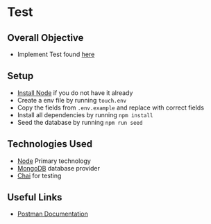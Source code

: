 # Test

## Overall Objective

- Implement Test found [here](https://mvpmatch.notion.site/Backend-1-9a5476e6cb7848ec9f620ce8a64c0d06)

## Setup

- [Install Node](https://nodejs.org/en/download/) if you do not have it already
- Create a env file by running `touch.env`
- Copy the fields from `.env.example` and replace with correct fields
- Install all dependencies by running `npm install`
- Seed the database by running `npm run seed`

## Technologies Used

- [Node](https://nodejs.org/en/download/) Primary technology
- [MongoDB](https://www.mongodb.com/) database provider
- [Chai](https://www.chaijs.com/) for testing

## Useful Links

- [Postman Documentation](https://documenter.getpostman.com/view/4530919/2s8YzWSg1X)

